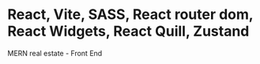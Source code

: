 # React, Vite, SASS, React router dom, React Widgets, React Quill, Zustand

MERN real estate - Front End
